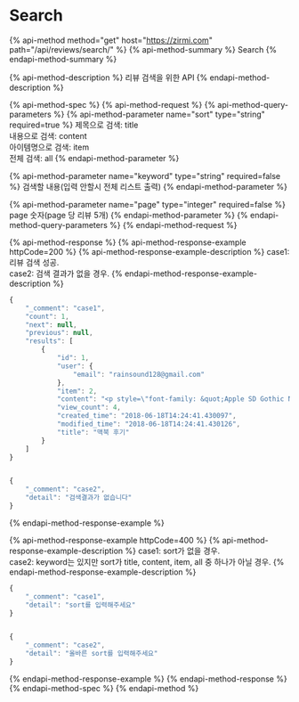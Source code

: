 # Search

{% api-method method="get" host="https://zirmi.com" path="/api/reviews/search/" %}
{% api-method-summary %}
Search
{% endapi-method-summary %}

{% api-method-description %}
리뷰 검색을 위한 API
{% endapi-method-description %}

{% api-method-spec %}
{% api-method-request %}
{% api-method-query-parameters %}
{% api-method-parameter name="sort" type="string" required=true %}
제목으로 검색: title  
내용으로 검색: content  
아이템명으로 검색: item  
전체 검색: all
{% endapi-method-parameter %}

{% api-method-parameter name="keyword" type="string" required=false %}
검색할 내용\(입력 안할시 전체 리스트 출력\)
{% endapi-method-parameter %}

{% api-method-parameter name="page" type="integer" required=false %}
page 숫자(page 당 리뷰 5개)
{% endapi-method-parameter %}
{% endapi-method-query-parameters %}
{% endapi-method-request %}

{% api-method-response %}
{% api-method-response-example httpCode=200 %}
{% api-method-response-example-description %}
case1: 리뷰 검색 성공.  
case2: 검색 결과가 없을 경우.
{% endapi-method-response-example-description %}

```javascript
{
    "_comment": "case1",
    "count": 1,
    "next": null,
    "previous": null,
    "results": [
        {
            "id": 1,
            "user": {
                "email": "rainsound128@gmail.com"
            },
            "item": 2,
            "content": "<p style=\"font-family: &quot;Apple SD Gothic Neo&quot;, &quot;Helvetica Neue&quot;, AppleGothic, &quot;맑은 고딕&quot;, 나눔고딕, 돋움; line-height: 26.35px; list-style-type: none; padding: 10px 0px; margin-bottom: 0px; text-align: justify; word-break: break-all; font-size: 17px; color: rgb(51, 51, 51);\">[IT동아 이문규 기자] 솔직히 고백하는데, 필자는 그동안 애플 맥북을 사용하는 이들을 보며, '과연 저들 중에 맥북이 진정 유용해서 쓰는 이들이 얼마나 될까?'하는 삐딱한 시선을 보냈다. ...",
            "view_count": 4,
            "created_time": "2018-06-18T14:24:41.430097",
            "modified_time": "2018-06-18T14:24:41.430126",
            "title": "맥북 후기"
        }
    ]
}


{
    "_comment": "case2",
    "detail": "검색결과가 없습니다"
}
```
{% endapi-method-response-example %}

{% api-method-response-example httpCode=400 %}
{% api-method-response-example-description %}
case1: sort가 없을 경우.  
case2: keyword는 있지만 sort가 title, content, item, all 중 하나가 아닐 경우.
{% endapi-method-response-example-description %}

```javascript
{
    "_comment": "case1",
    "detail": "sort를 입력해주세요"
}


{
    "_comment": "case2",
    "detail": "올바른 sort를 입력해주세요"
}
```
{% endapi-method-response-example %}
{% endapi-method-response %}
{% endapi-method-spec %}
{% endapi-method %}

